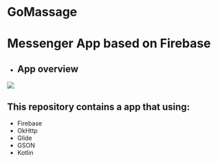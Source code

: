 # GoMassage

# Messenger App based on Firebase

- ## App overview

[![](https://res.cloudinary.com/marcomontalbano/image/upload/v1633859376/video_to_markdown/images/google-drive--1gxWgAbIj_1nfkbYvhdAvDbThLqgY-bjf-c05b58ac6eb4c4700831b2b3070cd403.jpg)](https://drive.google.com/file/d/1gxWgAbIj_1nfkbYvhdAvDbThLqgY-bjf/view?usp=sharing "")

## This repository contains a app that using: 

- Firebase
- OkHttp
- Glide
- GSON
- Kotlin
